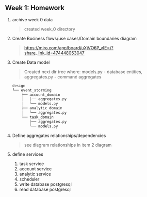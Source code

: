 

## Week 1: Homework

1. archive week 0 data 

    > created week_0 directory

2. Create Business flows/use cases/Domain boundaries diagram 

    > https://miro.com/app/board/uXjVO6P_vIE=/?share_link_id=474448053047

3. Create Data model

    > Created next dir tree where: models.py - database entities, aggregates.py - command aggregates

    ```sh
    design
    └── event_storming
        ├── account_domain
        │   ├── aggregates.py
        │   └── models.py
        ├── analytic_domain
        │   └── aggregates.py
        └── task_domain
            ├── aggregates.py
            └── models.py
    ```

4. Define aggregates relationships/dependencies

    > see diagram relationships in item 2 diagram

5. define services
    1. task service
    2. account service
    3. analytic service
    4. scheduler 
    5. write database postgresql
    6. read database postgresql